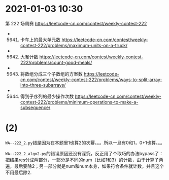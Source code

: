
# 2021-01-03 10:30

第 222 场周赛 https://leetcode-cn.com/contest/weekly-contest-222
- 5641. 卡车上的最大单元数 https://leetcode-cn.com/contest/weekly-contest-222/problems/maximum-units-on-a-truck/
- 5642. 大餐计数 https://leetcode-cn.com/contest/weekly-contest-222/problems/count-good-meals/
- 5643. 将数组分成三个子数组的方案数 https://leetcode-cn.com/contest/weekly-contest-222/problems/ways-to-split-array-into-three-subarrays/
- 5644. 得到子序列的最少操作次数 https://leetcode-cn.com/contest/weekly-contest-222/problems/minimum-operations-to-make-a-subsequence/

# (2)

`WA--222_2.py`错是因为在本题里1也算2的次幂。。。所以一旦有0和1，0+1也算。。。

`WA--222_2_algo2.py`的错误原因还没有深究，反正用了个取巧的办法bypass了：把结果res分成两部分，一部分是不同的num（比如1和3）的计数，由于计算了两遍，最后要除2；另一部分就是num和num本身，如果符合条件就计数，并且这个不用最后除2.
